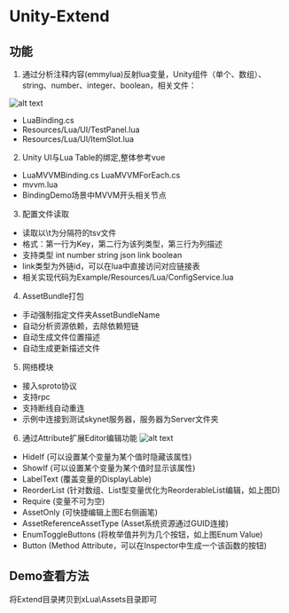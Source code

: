 
# Unity-Extend

## 功能

1. 通过分析注释内容(emmylua)反射lua变量，Unity组件（单个、数组）、string、number、integer、boolean，相关文件：

![alt text](https://github.com/yuyang158/Unity-Extend/raw/master/ReadMeImage/LuaBinding.png "")
* LuaBinding.cs
* Resources/Lua/UI/TestPanel.lua
* Resources/Lua/UI/ItemSlot.lua

2. Unity UI与Lua Table的绑定,整体参考vue
* LuaMVVMBinding.cs LuaMVVMForEach.cs
* mvvm.lua
* BindingDemo场景中MVVM开头相关节点

3. 配置文件读取
* 读取以\t为分隔符的tsv文件
* 格式：第一行为Key，第二行为该列类型，第三行为列描述
* 支持类型 int number string json link boolean
* link类型为外链id，可以在lua中直接访问对应链接表
* 相关实现代码为Example/Resources/Lua/ConfigService.lua

4. AssetBundle打包
* 手动强制指定文件夹AssetBundleName
* 自动分析资源依赖，去除依赖短链
* 自动生成文件位置描述
* 自动生成更新描述文件

5. 网络模块
* 接入sproto协议
* 支持rpc
* 支持断线自动重连
* 示例中连接到测试skynet服务器，服务器为Server文件夹

6. 通过Attribute扩展Editor编辑功能
![alt text](https://github.com/yuyang158/Unity-Extend/raw/master/ReadMeImage/AttributeExample.png "示例图片，详情参考AttributeExmple.cs")
* HideIf (可以设置某个变量为某个值时隐藏该属性)
* ShowIf (可以设置某个变量为某个值时显示该属性)
* LabelText (覆盖变量的DisplayLable)
* ReorderList (针对数组、List型变量优化为ReorderableList编辑，如上图D)
* Require (变量不可为空)
* AssetOnly (可快捷编辑上图E右侧画笔)
* AssetReferenceAssetType (Asset系统资源通过GUID连接)
* EnumToggleButtons (将枚举值并列为几个按钮，如上图Enum Value)
* Button (Method Attribute，可以在Inspector中生成一个该函数的按钮)


## Demo查看方法

将Extend目录拷贝到xLua\Assets目录即可
